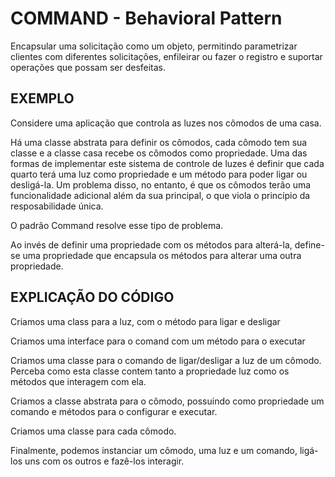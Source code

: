 # COMMAND - Behavioral Pattern

Encapsular uma solicitação como um objeto, permitindo parametrizar clientes com diferentes solicitações, enfileirar ou fazer o registro e suportar operações que possam ser desfeitas.

## EXEMPLO

Considere uma aplicação que controla as luzes nos cômodos de uma casa.

Há uma classe abstrata para definir os cômodos, cada cômodo tem sua classe e a classe casa recebe os cômodos como propriedade. Uma das formas de implementar este sistema de controle de luzes é definir que cada quarto terá uma luz como propriedade e um método para poder ligar ou desligá-la. Um problema disso, no entanto, é que os cômodos terão uma funcionalidade adicional além da sua principal, o que viola o princípio da resposabilidade única.

O padrão Command resolve esse tipo de problema.

Ao invés de definir uma propriedade com os métodos para alterá-la, define-se uma propriedade que encapsula os métodos para alterar uma outra propriedade.

## EXPLICAÇÃO DO CÓDIGO

Criamos uma class para a luz, com o método para ligar e desligar

Criamos uma interface para o comand com um método para o executar

Criamos uma classe para o comando de ligar/desligar a luz de um cômodo. Perceba como esta classe contem tanto a propriedade luz como os métodos que interagem com ela.

Criamos a classe abstrata para o cômodo, possuindo como propriedade um comando e métodos para o configurar e executar.

Criamos uma classe para cada cômodo.

Finalmente, podemos instanciar um cômodo, uma luz e um comando, ligá-los uns com os outros e fazê-los interagir.